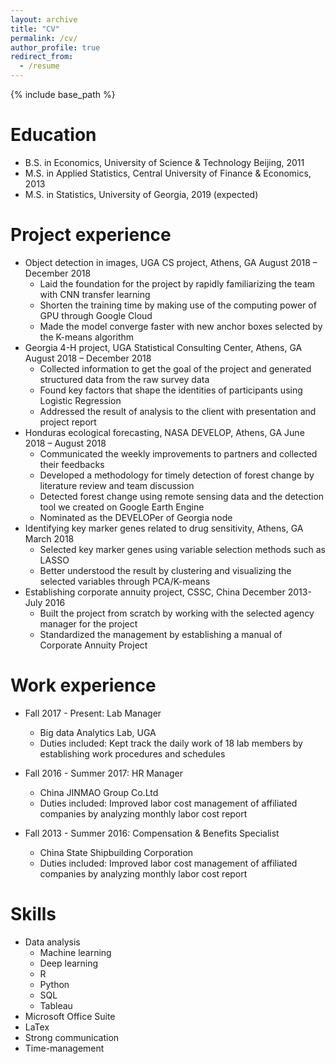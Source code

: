 ```yaml
---
layout: archive
title: "CV"
permalink: /cv/
author_profile: true
redirect_from:
  - /resume
---
```


{% include base_path %}

Education
======
* B.S. in Economics, University of Science & Technology Beijing, 2011
* M.S. in Applied Statistics, Central University of Finance & Economics, 2013
* M.S. in Statistics, University of Georgia, 2019 (expected)

Project experience
======
* Object detection in images, UGA CS project, Athens, GA                                       August 2018 – December 2018
  * Laid the foundation for the project by rapidly familiarizing the team with CNN transfer learning 
  * Shorten the training time by making use of the computing power of GPU through Google Cloud
  * Made the model converge faster with new anchor boxes selected by the K-means algorithm
* Georgia 4-H project, UGA Statistical Consulting Center, Athens, GA                      August 2018 – December 2018
  * Collected information to get the goal of the project and generated structured data from the raw survey data
  * Found key factors that shape the identities of participants using Logistic Regression 
  * Addressed the result of analysis to the client with presentation and project report
* Honduras ecological forecasting, NASA DEVELOP, Athens, GA      	             June 2018 – August 2018
  * Communicated the weekly improvements to partners and collected their feedbacks
  * Developed a methodology for timely detection of forest change by literature review and team discussion
  * Detected forest change using remote sensing data and the detection tool we created on Google Earth Engine
  * Nominated as the DEVELOPer of Georgia node
* Identifying key marker genes related to drug sensitivity, Athens, GA      	                      March 2018
  * Selected key marker genes using variable selection methods such as LASSO 
  * Better understood the result by clustering and visualizing the selected variables through PCA/K-means 
* Establishing corporate annuity project, CSSC, China      	                      	          December 2013- July 2016
  * Built the project from scratch by working with the selected agency manager for the project
  * Standardized the management by establishing a manual of Corporate Annuity Project


Work experience
======
* Fall 2017 - Present: Lab Manager
  * Big data Analytics Lab, UGA
  * Duties included: Kept track the daily work of 18 lab members by establishing work procedures and schedules

* Fall 2016 - Summer 2017: HR Manager
  * China JINMAO Group Co.Ltd
  * Duties included: Improved labor cost management of affiliated companies by analyzing monthly labor cost report 

* Fall 2013 - Summer 2016: Compensation & Benefits Specialist
  * China State Shipbuilding Corporation
  * Duties included: Improved labor cost management of affiliated companies by analyzing monthly labor cost report
  
Skills
======
* Data analysis
    * Machine learning
    * Deep learning
    * R
    * Python
    * SQL
    * Tableau
* Microsoft Office Suite
* LaTex
* Strong communication
* Time-management
